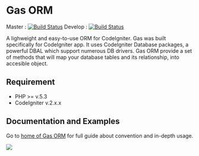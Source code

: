 # Gas ORM 
Master : [![Build Status](https://secure.travis-ci.org/toopay/gas-orm.png?branch=master)](http://travis-ci.org/toopay/gas-orm) 
Develop : [![Build Status](https://secure.travis-ci.org/toopay/gas-orm.png?branch=develop)](http://travis-ci.org/toopay/gas-orm)

A lighweight and easy-to-use ORM for CodeIgniter. Gas was built specifically for CodeIgniter app. It uses CodeIgniter Database packages, a powerful DBAL which support numerous DB drivers. Gas ORM provide a set of methods that will map your database tables and its relationship, into accesible object.

## Requirement

* PHP >= v.5.3
* CodeIgniter v.2.x.x

## Documentation and Examples

Go to [home of Gas ORM](http://gasorm-doc.taufanaditya.com "home of Gas ORM") for full guide about convention and in-depth usage.

[![][FlattrButton]][FlattrLink] 

[FlattrLink]: https://flattr.com/submit/auto?url=https://github.com/toopay/gas-orm
[FlattrButton]: http://api.flattr.com/button/button-static-50x60.png

